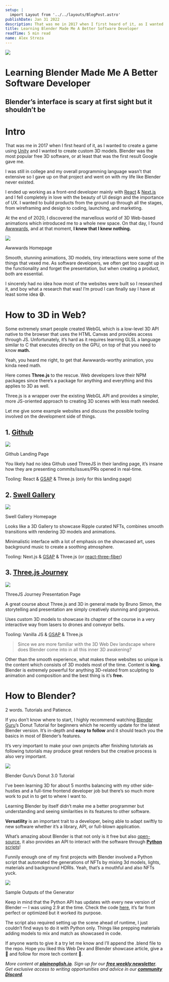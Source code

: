 ```yaml
---
setup: |
  import Layout from '../../layouts/BlogPost.astro'
publishDate: Jan 31 2022
description: That was me in 2017 when I first heard of it, as I wanted to create a game using Unity and I wanted to create custom 3D models. Blender was the most popular free 3D software, or at least that was the…
title: Learning Blender Made Me A Better Software Developer
readTime: 5 min read
name: Alex Streza
---
```


![](https://miro.medium.com/max/1400/1*KTM29ODeFrmr050nQe5SjA.png)

# Learning Blender Made Me A Better Software Developer

## Blender’s interface is scary at first sight but it shouldn’t be

# Intro

That was me in 2017 when I first heard of it, as I wanted to create a game using [Unity](https://unity.com/) and I wanted to create custom 3D models. Blender was the most popular free 3D software, or at least that was the first result Google gave me.

I was still in college and my overall programming language wasn’t that extensive so I gave up on that project and went on with my life like Blender never existed.

I ended up working as a front-end developer mainly with [React](https://reactjs.org/) & [Next.js](https://nextjs.org/) and I fell completely in love with the beauty of UI design and the importance of UX. I wanted to build products from the ground up through all the stages, from wireframing and design to coding, launching, and marketing.

At the end of 2020, I discovered the marvellous world of 3D Web-based animations which introduced me to a whole new space. On that day, I found [Awwwards](https://www.awwwards.com/), and at that moment, **I knew that I knew nothing.**

![](https://miro.medium.com/max/1400/1*Vr74XND0WAK9eD_uJFO7ug.png)

Awwwards Homepage

Smooth, stunning animations, 3D models, tiny interactions were some of the things that vexed me. As software developers, we often get too caught up in the functionality and forget the presentation, but when creating a product, both are essential.

I sincerely had no idea how most of the websites were built so I researched it, and boy what a research that was! I’m proud I can finally say I have at least some idea 😅.

# How to 3D in Web?

Some extremely smart people created WebGL which is a low-level 3D API native to the browser that uses the HTML Canvas and provides access through JS. Unfortunately, it’s hard as it requires learning GLSL a language similar to C that executes directly on the GPU, on top of that you need to know **math.**

Yeah, you heard me right, to get that Awwwards-worthy animation, you kinda need math.

Here comes **Three.js** to the rescue. Web developers love their NPM packages since there’s a package for anything and everything and this applies to 3D as well.

Three.js is a wrapper over the existing WebGL API and provides a simpler, more JS-oriented approach to creating 3D scenes with less math needed.

Let me give some example websites and discuss the possible tooling involved on the development side of things.

## 1\. [Github](https://github.com/)

![](https://miro.medium.com/max/1400/1*O6MXfVZ5Xw6BYmGCtylGnA.png)

Github Landing Page

You likely had no idea Github used ThreeJS in their landing page, it’s insane how they are presenting commits/issues/PRs opened in real-time.

Tooling: React & [GSAP](https://greensock.com/gsap/) & Three.js (only for this landing page)

## **2\.** [**Swell Gallery**](https://gallery.swell.ripple.com/)

![](https://miro.medium.com/max/1400/1*C8qQtkLOwGGWaUiKBZGasA.png)

Swell Gallery Homepage

Looks like a 3D Gallery to showcase Ripple curated NFTs, combines smooth transitions with rendering 3D models and animations.

Minimalistic interface with a lot of emphasis on the showcased art, uses background music to create a soothing atmosphere.

Tooling: Next.js & [GSAP](https://greensock.com/gsap/) & Three.js (or [react-three-fiber](https://github.com/pmndrs/react-three-fiber))

## 3\. [Three.js Journey](https://threejs-journey.com/)

![](https://miro.medium.com/max/1400/1*BpJBITO4vLk6J3-SX5VoTw.png)

ThreeJS Journey Presentation Page

A great course about Three.js and 3D in general made by Bruno Simon, the storytelling and presentation are simply creatively stunning and gorgeous.

Uses custom 3D models to showcase its chapter of the course in a very interactive way from lasers to drones and conveyor belts.

Tooling: Vanilla JS & [GSAP](https://greensock.com/gsap/) & Three.js

> Since we are more familiar with the 3D Web Dev landscape where does Blender come into in all this inner 3D awakening?

Other than the smooth experience, what makes these websites so unique is the content which consists of 3D models most of the time. Content is **king**. Blender is extremely powerful for anything 3D-related from sculpting to animation and composition and the best thing is it’s **free.**

# How to Blender?

2 words. Tutorials and Patience.

If you don’t know where to start, I highly recommend watching [Blender Guru](https://www.youtube.com/c/BlenderGuruOfficial)’s Donut Tutorial for beginners which he recently update for the latest Blender version. It’s in-depth and **easy to follow** and it should teach you the basics in most of Blender’s features.

It’s very important to make your own projects after finishing tutorials as following tutorials may produce great renders but the creative process is also very important.

![](https://miro.medium.com/max/1400/1*wKcggeN0zQGfB6MXk4FEeQ.png)

Blender Guru’s Donut 3.0 Tutorial

I’ve been learning 3D for about 5 months balancing with my other side-hustles and a full-time frontend developer job but there’s so much more work to put in to get to where I want to.

Learning Blender by itself didn’t make me a better programmer but understanding and seeing similarities in its features to other software.

**Versatility** is an important trait to a developer, being able to adapt swiftly to new software whether it’s a library, API, or full-blown application.

What’s amazing about Blender is that not only is it free but also [open-source](https://github.com/blender/blender), it also provides an API to interact with the software through [**Python** scripts](https://docs.blender.org/api/current/index.html)!

Funnily enough one of my first projects with Blender involved a Python script that automated the generations of NFTs by mixing 3d models, lights, materials and background HDRIs. Yeah, that’s a mouthful and also NFTs yuck.

![](https://miro.medium.com/max/1144/1*bWIzLDU4EJ6T9F6mH1JEqw.png)

Sample Outputs of the Generator

Keep in mind that the Python API has updates with every new version of Blender — I was using 2.9 at the time. Check the code [here](https://github.com/alex-streza/generative_art/blob/master/nfts/memphrane/generate.py), it’s far from perfect or optimized but it worked its purpose.

The script also required setting up the scene ahead of runtime, I just couldn’t find ways to do it with Python only. Things like prepping materials adding models to mix and match as showcased in code.

If anyone wants to give it a try let me know and I’ll append the .blend file to the repo. Hope you liked this Web Dev and Blender showcase article, give a 👏 and follow for more tech content 💜.

_More content at_ [**_plainenglish.io_**](http://plainenglish.io/)_. Sign up for our_ [**_free weekly newsletter_**](http://newsletter.plainenglish.io/)_. Get exclusive access to writing opportunities and advice in our_ [**_community Discord_**](https://discord.gg/GtDtUAvyhW)_._
